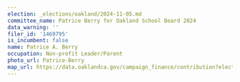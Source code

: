 ```yaml
---
election: _elections/oakland/2024-11-05.md
committee_name: Patrice Berry for Oakland School Board 2024
data_warning: ''
filer_id: '1469795'
is_incumbent: false
name: Patrice A. Berry
occupation: Non-profit Leader/Parent
photo_url: Patrice-Berry
map_url: https://data.oaklandca.gov/campaign_finance/contribution?electionYear=2024&candidates=1469795&since=2021-07-07&until=2024-08-09
---
```


